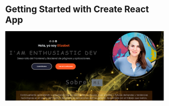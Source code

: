 # Getting Started with Create React App
![Imagen1](https://github.com/ElyFj/MiPortafolio/blob/master/portfolio.png)
